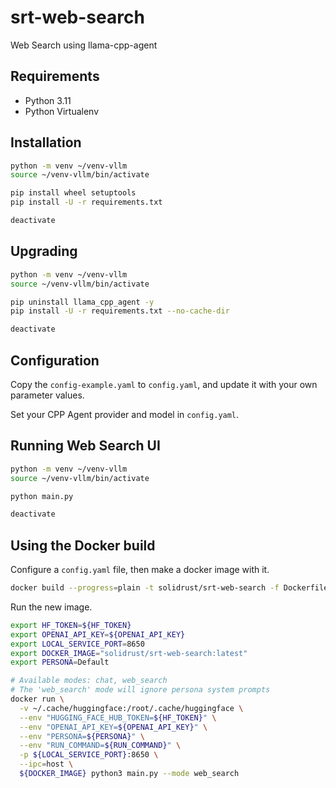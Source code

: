 # srt-web-search

Web Search using llama-cpp-agent

## Requirements

- Python 3.11
- Python Virtualenv

## Installation

```bash
python -m venv ~/venv-vllm
source ~/venv-vllm/bin/activate

pip install wheel setuptools
pip install -U -r requirements.txt

deactivate
```

## Upgrading

```bash
python -m venv ~/venv-vllm
source ~/venv-vllm/bin/activate

pip uninstall llama_cpp_agent -y
pip install -U -r requirements.txt --no-cache-dir

deactivate
```

## Configuration

Copy the `config-example.yaml` to `config.yaml`, and update it with your own parameter values.

Set your CPP Agent provider and model in `config.yaml`.

## Running Web Search UI

```bash
python -m venv ~/venv-vllm
source ~/venv-vllm/bin/activate

python main.py

deactivate
```

## Using the Docker build

Configure a `config.yaml` file, then make a docker image with it.

```bash
docker build --progress=plain -t solidrust/srt-web-search -f Dockerfile .
```

Run the new image.

```bash
export HF_TOKEN=${HF_TOKEN}
export OPENAI_API_KEY=${OPENAI_API_KEY}
export LOCAL_SERVICE_PORT=8650
export DOCKER_IMAGE="solidrust/srt-web-search:latest"
export PERSONA=Default

# Available modes: chat, web_search
# The 'web_search' mode will ignore persona system prompts
docker run \
  -v ~/.cache/huggingface:/root/.cache/huggingface \
  --env "HUGGING_FACE_HUB_TOKEN=${HF_TOKEN}" \
  --env "OPENAI_API_KEY=${OPENAI_API_KEY}" \
  --env "PERSONA=${PERSONA}" \
  --env "RUN_COMMAND=${RUN_COMMAND}" \
  -p ${LOCAL_SERVICE_PORT}:8650 \
  --ipc=host \
  ${DOCKER_IMAGE} python3 main.py --mode web_search
```
